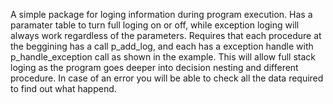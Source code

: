 A simple package for loging information during program execution. Has a paramater table to turn full loging on or off, while exception loging will always work 
regardless of the parameters. Requires that each procedure at the beggining has a call p_add_log, and each has a exception handle with p_handle_exception call 
as shown in the example. This will allow full stack loging as the program goes deeper into decision nesting and different procedure. In case of an error you will 
be able to check all the data required to find out what happend.
